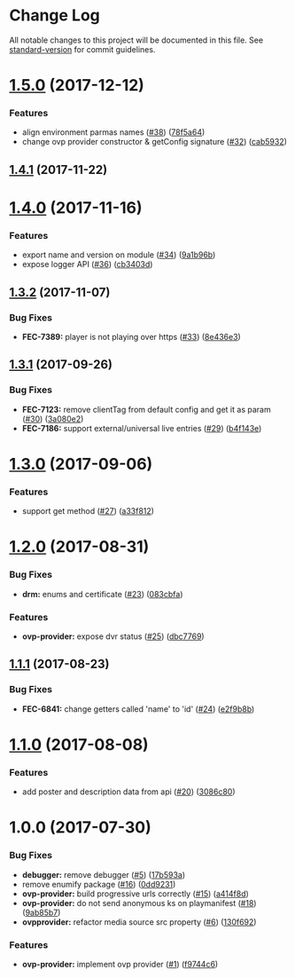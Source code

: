 # Change Log

All notable changes to this project will be documented in this file. See [standard-version](https://github.com/conventional-changelog/standard-version) for commit guidelines.

<a name="1.5.0"></a>
# [1.5.0](https://github.com/kaltura/playkit-js-providers/compare/v1.4.1...v1.5.0) (2017-12-12)


### Features

* align environment parmas names ([#38](https://github.com/kaltura/playkit-js-providers/issues/38)) ([78f5a64](https://github.com/kaltura/playkit-js-providers/commit/78f5a64))
* change ovp provider constructor & getConfig signature ([#32](https://github.com/kaltura/playkit-js-providers/issues/32)) ([cab5932](https://github.com/kaltura/playkit-js-providers/commit/cab5932))



<a name="1.4.1"></a>
## [1.4.1](https://github.com/kaltura/playkit-js-providers/compare/v1.4.0...v1.4.1) (2017-11-22)



<a name="1.4.0"></a>
# [1.4.0](https://github.com/kaltura/playkit-js-providers/compare/v1.3.2...v1.4.0) (2017-11-16)


### Features

* export name and version on module ([#34](https://github.com/kaltura/playkit-js-providers/issues/34)) ([9a1b96b](https://github.com/kaltura/playkit-js-providers/commit/9a1b96b))
* expose logger API ([#36](https://github.com/kaltura/playkit-js-providers/issues/36)) ([cb3403d](https://github.com/kaltura/playkit-js-providers/commit/cb3403d))



<a name="1.3.2"></a>
## [1.3.2](https://github.com/kaltura/playkit-js-providers/compare/v1.3.1...v1.3.2) (2017-11-07)


### Bug Fixes

* **FEC-7389:** player is not playing over https ([#33](https://github.com/kaltura/playkit-js-providers/issues/33)) ([8e436e3](https://github.com/kaltura/playkit-js-providers/commit/8e436e3))



<a name="1.3.1"></a>
## [1.3.1](https://github.com/kaltura/playkit-js-providers/compare/v1.3.0...v1.3.1) (2017-09-26)


### Bug Fixes

* **FEC-7123:** remove clientTag from default config and get it as param ([#30](https://github.com/kaltura/playkit-js-providers/issues/30)) ([3a080e2](https://github.com/kaltura/playkit-js-providers/commit/3a080e2))
* **FEC-7186:** support external/universal live entries ([#29](https://github.com/kaltura/playkit-js-providers/issues/29)) ([b4f143e](https://github.com/kaltura/playkit-js-providers/commit/b4f143e))



<a name="1.3.0"></a>
# [1.3.0](https://github.com/kaltura/playkit-js-providers/compare/v1.1.1...v1.3.0) (2017-09-06)


### Features

* support get method ([#27](https://github.com/kaltura/playkit-js-providers/issues/27)) ([a33f812](https://github.com/kaltura/playkit-js-providers/commit/a33f812))



<a name="1.2.0"></a>
# [1.2.0](https://github.com/kaltura/playkit-js-providers/compare/v1.1.1...v1.2.0) (2017-08-31)


### Bug Fixes

* **drm:** enums and certificate ([#23](https://github.com/kaltura/playkit-js-providers/issues/23)) ([083cbfa](https://github.com/kaltura/playkit-js-providers/commit/083cbfa))


### Features

* **ovp-provider:** expose dvr status  ([#25](https://github.com/kaltura/playkit-js-providers/issues/25)) ([dbc7769](https://github.com/kaltura/playkit-js-providers/commit/dbc7769))



<a name="1.1.1"></a>
## [1.1.1](https://github.com/kaltura/playkit-js-providers/compare/v1.1.0...v1.1.1) (2017-08-23)


### Bug Fixes

* **FEC-6841:** change getters called 'name' to 'id' ([#24](https://github.com/kaltura/playkit-js-providers/issues/24)) ([e2f9b8b](https://github.com/kaltura/playkit-js-providers/commit/e2f9b8b))



<a name="1.1.0"></a>
# [1.1.0](https://github.com/kaltura/playkit-js-providers/compare/v1.0.0...v1.1.0) (2017-08-08)


### Features

* add poster and description data from api ([#20](https://github.com/kaltura/playkit-js-providers/issues/20)) ([3086c80](https://github.com/kaltura/playkit-js-providers/commit/3086c80))



<a name="1.0.0"></a>
# 1.0.0 (2017-07-30)


### Bug Fixes

* **debugger:** remove debugger ([#5](https://github.com/kaltura/playkit-js-providers/issues/5)) ([17b593a](https://github.com/kaltura/playkit-js-providers/commit/17b593a))
* remove enumify package ([#16](https://github.com/kaltura/playkit-js-providers/issues/16)) ([0dd9231](https://github.com/kaltura/playkit-js-providers/commit/0dd9231))
* **ovp-provider:** build progressive urls correctly  ([#15](https://github.com/kaltura/playkit-js-providers/issues/15)) ([a414f8d](https://github.com/kaltura/playkit-js-providers/commit/a414f8d))
* **ovp-provider:** do not send anonymous ks on playmanifest ([#18](https://github.com/kaltura/playkit-js-providers/issues/18)) ([9ab85b7](https://github.com/kaltura/playkit-js-providers/commit/9ab85b7))
* **ovpprovider:** refactor media source src property ([#6](https://github.com/kaltura/playkit-js-providers/issues/6)) ([130f692](https://github.com/kaltura/playkit-js-providers/commit/130f692))


### Features

* **ovp-provider:** implement ovp provider ([#1](https://github.com/kaltura/playkit-js-providers/issues/1)) ([f9744c6](https://github.com/kaltura/playkit-js-providers/commit/f9744c6))
